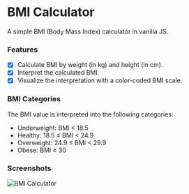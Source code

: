 # BMI Calculator

A simple BMI (Body Mass Index) calculator in vanilla JS.

### Features

- [x] Calculate BMI by weight (in kg) and height (in cm).
- [x] Interpret the calculated BMI.
- [x] Visualize the interpretation with a color-coded BMI scale.

### BMI Categories

The BMI value is interpreted into the following categories:

- Underweight: BMI < 18.5
- Healthy: 18.5 ≤ BMI < 24.9
- Overweight: 24.9 ≤ BMI < 29.9
- Obese: BMI ≥ 30

### Screenshots

![BMI Calculator](https://raw.githubusercontent.com/refinedguides/bmi-calculator/main/screenshot.png)
